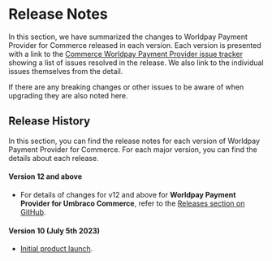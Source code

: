 # Release Notes

In this section, we have summarized the changes to Worldpay Payment Provider for Commerce released in each version. Each version is presented with a link to the [Commerce Worldpay Payment Provider issue tracker](https://github.com/umbraco/Umbraco.Commerce.PaymentProviders.Worldpay/issues) showing a list of issues resolved in the release. We also link to the individual issues themselves from the detail.

If there are any breaking changes or other issues to be aware of when upgrading they are also noted here.

## Release History

In this section, you can find the release notes for each version of Worldpay Payment Provider for Commerce. For each major version, you can find the details about each release.

#### Version 12 and above

* For details of changes for v12 and above for **Worldpay Payment Provider for Umbraco Commerce**, refer to the [Releases section on GitHub](https://github.com/umbraco/Umbraco.Commerce.PaymentProviders.Worldpay/releases).&#x20;

#### Version 10 **(July 5th 2023)**

* [Initial product launch](https://umbraco.com/blog/umbraco-commerce-release/).

